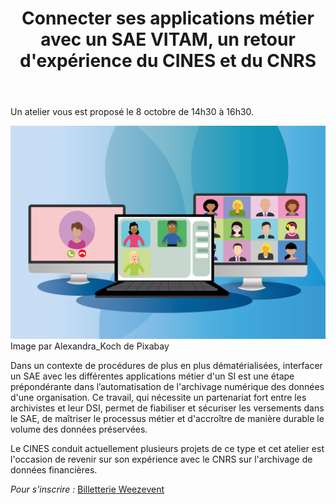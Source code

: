 ﻿---
layout: post
title: Connecter ses applications métier avec un SAE VITAM, un retour d'expérience du CINES et du CNRS
---

Un atelier vous est proposé le 8 octobre de 14h30 à 16h30.

![Logos](/public/images/video-conference-5587603_1920.png)
Image par Alexandra_Koch de Pixabay

Dans un contexte de procédures de plus en plus dématérialisées, interfacer un SAE avec les différentes applications métier d'un SI est une étape prépondérante dans l’automatisation de l'archivage numérique des données d'une organisation. 
Ce travail, qui nécessite un partenariat fort entre les archivistes et leur DSI, permet de fiabiliser et sécuriser les versements dans le SAE, de maîtriser le processus métier et d'accroître de manière durable le volume des données préservées. 

Le CINES conduit actuellement plusieurs projets de ce type et cet atelier est l'occasion de revenir sur son expérience avec le CNRS sur l'archivage de données financières.

*Pour s'inscrire :*
<a title="Logiciel billetterie en ligne"
   href="https://weezevent.com/?c=sys_widget"
   class="weezevent-widget-integration"
   data-src="https://widget.weezevent.com/ticket/E738626/?code=11372&locale=fr-FR&width_auto=1&color_primary=00AEEF"
   data-width="650"
   data-height="600"
   data-id="738626"
   data-resize="1"
   data-width_auto="1"
   data-noscroll="0"
   data-use-container="yes"
   data-type="neo"
   data-nopb="1"
   target="_blank">Billetterie Weezevent</a>
<script type="text/javascript" src="https://widget.weezevent.com/weez.js"></script>